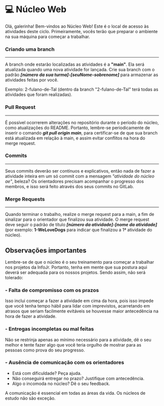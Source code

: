 # 💻 Núcleo Web

Olá, galerinha! Bem-vindos ao Núcleo Web! Este é o local de acesso às atividades deste ciclo. Primeiramente, vocês terão que preparar o ambiente na sua máquina para começar a trabalhar.

### Criando uma branch

---

A branch onde estarão localizadas as atividades é a **"main"**. Ela será atualizada quando uma nova atividade for lançada. Crie sua branch com o padrão ***[número da sua turma]-[seuNome-sobrenome]*** para armazenar as atividades feitas por você. 

Exemplo: 
 2-fulano-de-Tal (dentro da branch "2-fulano-de-Tal" terá todas as atividades que foram realizadas).

### Pull Request

---

É possível ocorrerem alterações no repositório durante o período do núcleo, como atualizações do README. Portanto, lembre-se periodicamente de inserir o comando ***git pull origin main***, para certificar-se de que sua branch está atualizada em relação à main, e assim evitar conflitos na hora do merge request.

### Commits

---

Seus commits deverão ser contínuos e explicativos, então nada de fazer a atividade inteira em um só commit com a mensagem *"atividade do núcleo ae"*, beleza? Os orientadores precisam acompanhar o progresso dos membros, e isso será feito através dos seus commits no GitLab.

### Merge Requests

---

Quando terminar o trabalho, realize o merge request para a main, a fim de sinalizar para o orientador que finalizou sua atividade. O merge request deve seguir o padrão de título ***[número da atividade]-[nome da atividade]***
 (por exemplo: **1-WeLoveDogs** para indicar que finalizou a 1ª atividade do núcleo).

## **Observações importantes**

Lembre-se de que o núcleo é o seu treinamento para começar a trabalhar nos projetos da InfoJr. Portanto, tenha em mente que sua postura aqui deverá ser adequada para os nossos projetos. Sendo assim, não será tolerado:

### - Falta de compromisso com os prazos

Isso inclui começar a fazer a atividade em cima da hora, pois isso impede que você tenha tempo hábil para lidar com imprevistos, acarretando em atrasos que seriam facilmente evitáveis se houvesse maior antecedência na hora de fazer a atividade.

### - Entregas incompletas ou mal feitas

Não se restrinja apenas ao mínimo necessário para a atividade, dê o seu melhor e tente fazer algo que você teria orgulho de mostrar para as pessoas como prova do seu progresso.

### - Ausência de comunicação com os orientadores

- Está com dificuldade? Peça ajuda.
- Não conseguirá entregar no prazo? Justifique com antecedência.
- Algo o incomoda no núcleo? Dê o seu feedback.

A comunicação é essencial em todas as áreas da vida. Os núcleos de estudo não são exceção.